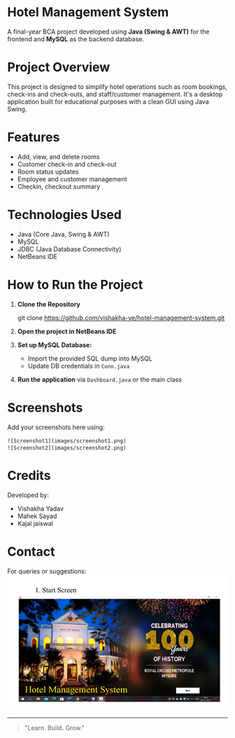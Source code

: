 #  Hotel Management System

A final-year BCA project developed using **Java (Swing & AWT)** for the frontend and **MySQL** as the backend database.

# Project Overview
This project is designed to simplify hotel operations such as room bookings, check-ins and check-outs, and staff/customer management. It's a desktop application built for educational purposes with a clean GUI using Java Swing.

# Features
- Add, view, and delete rooms
- Customer check-in and check-out
- Room status updates
- Employee and customer management
- Checkin, checkout summary

# Technologies Used
- Java (Core Java, Swing & AWT)
- MySQL
- JDBC (Java Database Connectivity)
- NetBeans IDE

# How to Run the Project
1. **Clone the Repository**

   git clone https://github.com/vishakha-ye/hotel-management-system.git
  
2. **Open the project in NetBeans IDE**
3. **Set up MySQL Database:**
   - Import the provided SQL dump into MySQL
   - Update DB credentials in `Conn.java`
4. **Run the application** via `Dashboard.java` or the main class

# Screenshots
Add your screenshots here using:
```
![Screenshot1](images/screenshot1.png)
![Screenshot2](images/screenshot2.png)
```

# Credits
Developed by:
- Vishakha Yadav
- Mahek Sayad
- Kajal jaiswal

# Contact
For queries or suggestions:
![Dashboard](https://github.com/vishakha-ye/hotel-management-system/blob/main/images/Screenshot%202025-06-22%20115944.png?raw=true)


---

> "Learn. Build. Grow." 
